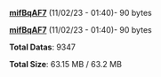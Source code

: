 [**mifBqAF7**](/data/mifBqAF7.txt) (11/02/23 - 01:40)- 90 bytes

[**mifBqAF7**](/data/mifBqAF7.txt) (11/02/23 - 01:40)- 90 bytes

**Total Datas**: 9347

**Total Size**: 63.15 MB / 63.2 MB